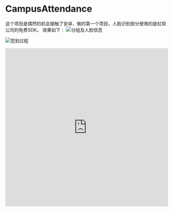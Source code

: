# CampusAttendance
这个项目是偶然的机会接触了安卓，做的第一个项目，人脸识别部分使用的是虹软公司的免费SDK。
效果如下：
![分组及人脸信息](https://github.com/fs95/CampusAttendance/blob/master/demo1_compression.gif)

![签到过程](https://github.com/fs95/CampusAttendance/blob/master/demo2_compression.gif)

<iframe height=498 width=510 src='http://player.youku.com/embed/XMzY2OTAwMzIyOA==' frameborder=0 'allowfullscreen'></iframe>
